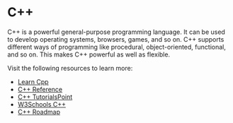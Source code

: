 # C++

C++ is a powerful general-purpose programming language. It can be used to develop operating systems, browsers, games, and so on. C++ supports different ways of programming like procedural, object-oriented, functional, and so on. This makes C++ powerful as well as flexible.

Visit the following resources to learn more:

- [Learn Cpp](https://learncpp.com/)
- [C++ Reference](https://en.cppreference.com/)
- [C++ TutorialsPoint](https://www.tutorialspoint.com/cplusplus/index.htm)
- [W3Schools C++](https://www.w3schools.com/cpp/default.asp)
- [C++ Roadmap](https://roadmap.sh/cpp)